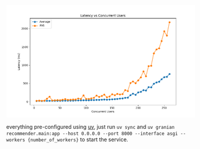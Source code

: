 ![latency_vs_users.png](benchmark_results/latency_vs_users.png)


everything pre-configured using [uv](https://docs.astral.sh/uv/), just run `uv sync` and `uv granian recommender.main:app --host 0.0.0.0 --port 8000 --interface asgi --workers {number_of_workers}` to start the service.